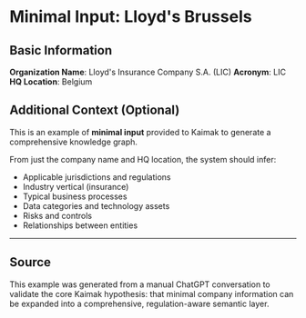 # Minimal Input: Lloyd's Brussels

## Basic Information

**Organization Name**: Lloyd's Insurance Company S.A. (LIC)
**Acronym**: LIC
**HQ Location**: Belgium

## Additional Context (Optional)

This is an example of **minimal input** provided to Kaimak to generate a comprehensive knowledge graph.

From just the company name and HQ location, the system should infer:
- Applicable jurisdictions and regulations
- Industry vertical (insurance)
- Typical business processes
- Data categories and technology assets
- Risks and controls
- Relationships between entities

---

## Source

This example was generated from a manual ChatGPT conversation to validate the core Kaimak hypothesis: that minimal company information can be expanded into a comprehensive, regulation-aware semantic layer.
